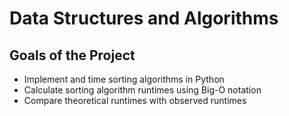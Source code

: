 # Data Structures and Algorithms
## Goals of the Project
- Implement and time sorting algorithms in Python
- Calculate sorting algorithm runtimes using Big-O notation
- Compare theoretical runtimes with observed runtimes
